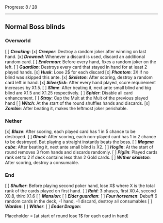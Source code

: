 Progress: 8 / 28

- - -
## Normal Boss blinds
### Overworld
[ ] ***Creaking***: 
[x] ***Creeper***: Destroy a random joker after winning on last hand.
[x] ***Drowned***: Whenever a discard is used, discard an additional random card.
[ ] ***Enderman***: Before every hand, fixes a random joker on the left.
[ ] ***Guardian***: Destroys every card that stayed in hand for at least 2 played hands.
[x] ***Husk***: Lose 2$ for each discard
[x] ***Phantom***: 3X if no blind was skipped this ante.
[x] ***Skeleton***: After scoring, destroy a random card left in hand. 
[x] ***Silverfish***: After every hand played, score requirement increases by X1.5.
[ ] ***Slime***: After beating it, next ante small blind and big blind are X1.5 and X1.25 respectively.
[ ] ***Spider***: Disable all card enhancement.
[ ] ***Stray***: Cap the Mult at the Mult of the previous played hand
[ ] ***Witch***: At the start of the round shuffles hands and discards.
[x] ***Zombie***: After beating it, makes the leftmost joker perishable.

### Nether
[x] ***Blaze***: After scoring, each played card has 1 in 5 chance to be destroyed.
[ ] ***Ghast***: After scoring, each non-played card has 1 in 2 chance to be destroyed. But playing a straight instantly beats the boss.
[ ] ***Magma cube***: After beating it, next ante small blind is X2.
[ ] ***Hoglin***: At the start of round removes 3 from hands and discards randomly.
[ ] ***Piglin***: Played cards rank set to 2 if deck contains less than 2 Gold cards.
[ ] ***Wither skeleton***: After scoring, destroy a consumable.

### End
[ ] ***Shulker***: Before playing second poker hand, lose X$ where X is the total rank of the cards played on first hand.
[ ] ***Raid***: 3 phases, first X0.4, second X0.8, third X1.6
[ ] ***Mansion***: 
[ ] ***Elder guardian***:
[ ] ***Four horsemen***: Debuff 6 random cards in the deck, -1 hand, -1 discard, destroy all consumables
[ ] ***Warden***: 
[ ] ***Wither***: 
[ ] ***Ender Dragon***: 



Placeholder = \[at start of round lose 1$ for each card in hand]